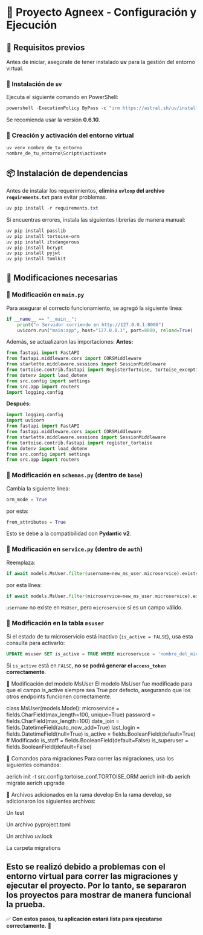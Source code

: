 # 🚀 Proyecto Agneex - Configuración y Ejecución

## 📌 Requisitos previos
Antes de iniciar, asegúrate de tener instalado **uv** para la gestión del entorno virtual.

### 🔹 Instalación de `uv`
Ejecuta el siguiente comando en PowerShell:
```powershell
powershell -ExecutionPolicy ByPass -c "irm https://astral.sh/uv/install.ps1 | iex"
```
Se recomienda usar la versión **0.6.10**.

### 🔹 Creación y activación del entorno virtual
```powershell
uv venv nombre_de_tu_entorno
nombre_de_tu_entorno\Scripts\activate
```

## 📦 Instalación de dependencias
Antes de instalar los requerimientos, **elimina `uvloop` del archivo `requirements.txt`** para evitar problemas.

```powershell
uv pip install -r requirements.txt
```
Si encuentras errores, instala las siguientes librerías de manera manual:
```powershell
uv pip install passlib
uv pip install tortoise-orm
uv pip install itsdangerous
uv pip install bcrypt
uv pip install pyjwt
uv pip install tomlkit
```

## 🔧 Modificaciones necesarias

### 🔹 Modificación en `main.py`
Para asegurar el correcto funcionamiento, se agregó la siguiente línea:
```python
if __name__ == "__main__":
    print("🔥 Servidor corriendo en http://127.0.0.1:8000")  
    uvicorn.run("main:app", host="127.0.0.1", port=8000, reload=True)
```

Además, se actualizaron las importaciones:
**Antes:**
```python
from fastapi import FastAPI
from fastapi.middleware.cors import CORSMiddleware
from starlette.middleware.sessions import SessionMiddleware
from tortoise.contrib.fastapi import RegisterTortoise, tortoise_exception_handlers
from dotenv import load_dotenv
from src.config import settings
from src.app import routers
import logging.config
```

**Después:**
```python
import logging.config
import uvicorn
from fastapi import FastAPI
from fastapi.middleware.cors import CORSMiddleware
from starlette.middleware.sessions import SessionMiddleware
from tortoise.contrib.fastapi import register_tortoise
from dotenv import load_dotenv
from src.config import settings
from src.app import routers
```

### 🔹 Modificación en `schemas.py` (dentro de `base`)
Cambia la siguiente línea:
```python
orm_mode = True
```
por esta:
```python
from_attributes = True
```
Esto se debe a la compatibilidad con **Pydantic v2**.

### 🔹 Modificación en `service.py` (dentro de `auth`)
Reemplaza:
```python
if await models.MsUser.filter(username=new_ms_user.microservice).exists():
```
por esta línea:
```python
if await models.MsUser.filter(microservice=new_ms_user.microservice).exists():
```
`username` no existe en `MsUser`, pero `microservice` sí es un campo válido.

### 🔹 Modificación en la tabla `msuser`
Si el estado de tu microservicio está inactivo (`is_active = FALSE`), usa esta consulta para activarlo:
```sql
UPDATE msuser SET is_active = TRUE WHERE microservice = 'nombre_del_microservicio';
```
Si `is_active` está en `FALSE`, **no se podrá generar el `access_token` correctamente**.

🔹 Modificación del modelo MsUser
El modelo MsUser fue modificado para que el campo is_active siempre sea True por defecto, asegurando que los otros endpoints funcionen correctamente.

class MsUser(models.Model):
    microservice = fields.CharField(max_length=100, unique=True)
    password = fields.CharField(max_length=100)
    date_join = fields.DatetimeField(auto_now_add=True)
    last_login = fields.DatetimeField(null=True)
    is_active = fields.BooleanField(default=True)  # Modificado
    is_staff = fields.BooleanField(default=False)
    is_superuser = fields.BooleanField(default=False)


🔧 Comandos para migraciones
Para correr las migraciones, usa los siguientes comandos:

aerich init -t src.config.tortoise_conf.TORTOISE_ORM
aerich init-db
aerich migrate
aerich upgrade

📂 Archivos adicionados en la rama develop
En la rama develop, se adicionaron los siguientes archivos:

Un test

Un archivo pyproject.toml

Un archivo uv.lock

La carpeta migrations

Esto se realizó debido a problemas con el entorno virtual para correr las migraciones y ejecutar el proyecto. Por lo tanto, se separaron los proyectos para mostrar de manera funcional la prueba.
---

✅ **Con estos pasos, tu aplicación estará lista para ejecutarse correctamente.** 🚀

